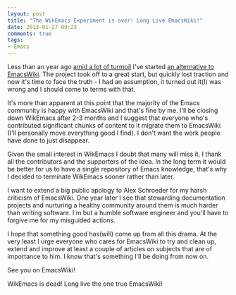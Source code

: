 ```yaml
---
layout: post
title: "The WikEmacs Experiment is over! Long Live EmacsWiki!"
date: 2013-01-27 09:23
comments: true
tags:
- Emacs
---
```


Less than an year ago
[amid a lot of turmoil](http://batsov.com/articles/2012/03/20/die-emacswiki/)
I've started
[an alternative to EmacsWiki](http://batsov.com/articles/2012/03/26/wikemacs-the-other-emacs-wiki/). The
project took off to a great start, but quickly lost traction and now
it's time to face the truth - I had an assumption, it turned out it(I)
was wrong and I should come to terms with that.

It's more than apparent at this point that the majority of the Emacs
community is happy with EmacsWiki and that's fine by me. I'll be
closing down WikEmacs after 2-3 months and I suggest that everyone who's
contributed significant chunks of content to it migrate them to
EmacsWiki (I'll personally move everything good I find). I don't want
the work people have done to just disappear.

Given the small interest in WikEmacs I doubt that many will miss it. I
thank all the contributors and the supporters of the idea. In the long
term it would be better for us to have a single repository of Emacs
knowledge, that's why I decided to terminate WikEmacs sooner rather than later.

I want to extend a big public apology to Alex Schroeder for my harsh
criticism of EmacsWiki.  One year later I see that stewarding
documentation projects and nurturing a healthy community around them
is much harder than writing software. I'm but a humble software
engineer and you'll have to forgive me for my misguided actions.

I hope that something good has(will) come up from all this drama. At
the very least I urge everyone who cares for EmacsWiki to try and
clean up, extend and improve at least a couple of articles on subjects
that are of importance to him. I know that's something I'll be doing
from now on.

See you on EmacsWiki!

WikEmacs is dead! Long live the one true EmacsWiki!
